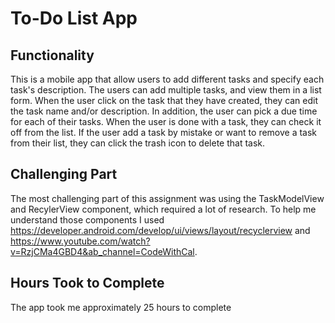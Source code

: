 # To-Do List App
## Functionality
This is a mobile app that allow users to add different tasks and specify each task's description. The users can add multiple tasks, and view them
in a list form. When the user click on the task that they have created, they can edit the task name and/or description. In addition, the user can 
pick a due time for each of their tasks. When the user is done with a task, they can check it off from the list. If the user add a task by mistake or want to remove 
a task from their list, they can click the trash icon to delete that task. 

## Challenging Part
The most challenging part of this assignment was using the TaskModelView and RecylerView component, which required a lot of research. To help me understand
those components I used https://developer.android.com/develop/ui/views/layout/recyclerview and https://www.youtube.com/watch?v=RzjCMa4GBD4&ab_channel=CodeWithCal.

## Hours Took to Complete
The app took me approximately 25 hours to complete

